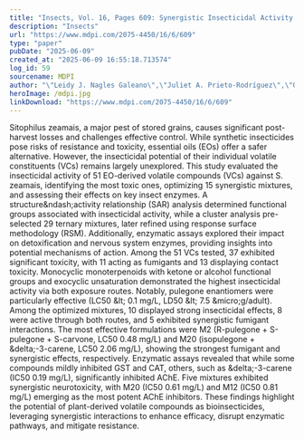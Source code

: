 ```yaml
---
title: "Insects, Vol. 16, Pages 609: Synergistic Insecticidal Activity of Plant Volatile Compounds: Impact on Neurotransmission and Detoxification Enzymes in Sitophilus zeamais"
description: "Insects"
url: "https://www.mdpi.com/2075-4450/16/6/609"
type: "paper"
pubDate: "2025-06-09"
created_at: "2025-06-09 16:55:18.713574"
log_id: 59
sourcename: MDPI
author: "\"Leidy J. Nagles Galeano\",\"Juliet A. Prieto-Rodríguez\",\"Oscar J. Patiño-Ladino\""
heroImage: /mdpi.jpg
linkDownload: "https://www.mdpi.com/2075-4450/16/6/609"
---
```


Sitophilus zeamais, a major pest of stored grains, causes significant post-harvest losses and challenges effective control. While synthetic insecticides pose risks of resistance and toxicity, essential oils (EOs) offer a safer alternative. However, the insecticidal potential of their individual volatile constituents (VCs) remains largely unexplored. This study evaluated the insecticidal activity of 51 EO-derived volatile compounds (VCs) against S. zeamais, identifying the most toxic ones, optimizing 15 synergistic mixtures, and assessing their effects on key insect enzymes. A structure&amp;ndash;activity relationship (SAR) analysis determined functional groups associated with insecticidal activity, while a cluster analysis pre-selected 29 ternary mixtures, later refined using response surface methodology (RSM). Additionally, enzymatic assays explored their impact on detoxification and nervous system enzymes, providing insights into potential mechanisms of action. Among the 51 VCs tested, 37 exhibited significant toxicity, with 11 acting as fumigants and 13 displaying contact toxicity. Monocyclic monoterpenoids with ketone or alcohol functional groups and exocyclic unsaturation demonstrated the highest insecticidal activity via both exposure routes. Notably, pulegone enantiomers were particularly effective (LC50 &amp;lt; 0.1 mg/L, LD50 &amp;lt; 7.5 &amp;micro;g/adult). Among the optimized mixtures, 10 displayed strong insecticidal effects, 8 were active through both routes, and 5 exhibited synergistic fumigant interactions. The most effective formulations were M2 (R-pulegone + S-pulegone + S-carvone, LC50 0.48 mg/L) and M20 (isopulegone + &amp;delta;-3-carene, LC50 2.06 mg/L), showing the strongest fumigant and synergistic effects, respectively. Enzymatic assays revealed that while some compounds mildly inhibited GST and CAT, others, such as &amp;delta;-3-carene (IC50 0.19 mg/L), significantly inhibited AChE. Five mixtures exhibited synergistic neurotoxicity, with M20 (IC50 0.61 mg/L) and M12 (IC50 0.81 mg/L) emerging as the most potent AChE inhibitors. These findings highlight the potential of plant-derived volatile compounds as bioinsecticides, leveraging synergistic interactions to enhance efficacy, disrupt enzymatic pathways, and mitigate resistance.
